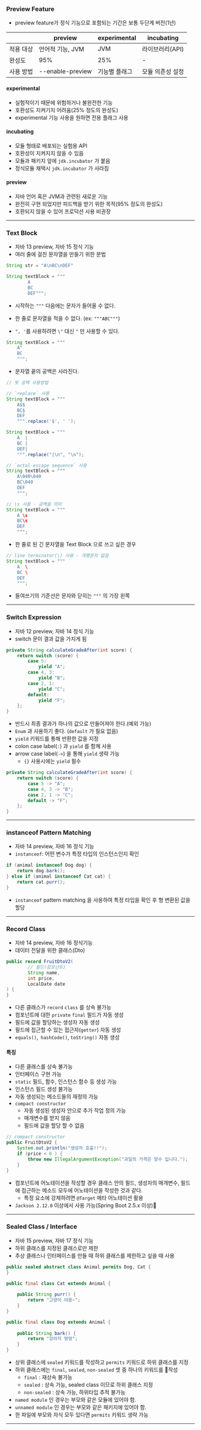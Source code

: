 ### Preview Feature
- preview feature가 정식 기능으로 포함되는 기간은 보통 두단계 버전(1년)

|       | preview          | experimental | incubating |
| ----- | ---------------- | ------------ | ---------- |
| 적용 대상 | 언어적 기능, JVM      | JVM          | 라이브러리(API) |
| 완성도   | 95%              | 25%          | -          |
| 사용 방법 | --enable-preview | 기능별 플래그      | 모듈 의존성 설정  |
#### experimental
- 실험적이기 때문에 위험하거나 불완전한 기능
- 호환성도 지켜기지 어려움(25% 정도의 완성도)
- experimental 기능 사용을 원하면 전용 플래그 사용

#### incubating
- 모듈 형태로 배포되는 실험용 API
- 호환성이 지켜지지 않을 수 있음
- 모듈과 패키지 앞에 `jdk.incubator` 가 붙음
- 정식모듈 채택시 `jdk.incubator` 가 사라짐

#### preview
- 자바 언어 혹은 JVM과 관련된 새로운 기능
- 완전히 구현 되었지만 피드백을 받기 위한 목적(95% 정도의 완성도)
- 호환되지 않을 수 있어 프로덕션 사용 비권장

---
### Text Block
- 자바 13 preview, 자바 15 정식 기능
- 여러 줄에 걸친 문자열을 만들기 위한 문법
```java
String str = "A\nBC\nDEF"

String textBlock = """  
        A        
        BC        
        DEF""";
```

- 시작하는 `"""` 다음에는 문자가 들어올 수 없다.
- 한 줄로 문자열을 적을 수 없다. (ex: `"""ABC"""`)

- `", '`를 사용하려면 `\"` 대신 `"` 만 사용할 수 있다.
```java
String textBlock = """
	A" 
	BC
	""";
```

- 문자열 끝의 공백은 사라진다.
```java
// 뒷 공백 사용방법

// `replace` 사용
String textBlock = """
	A$$
	BC$
	DEF
	""".replace('$', ' ');

String textBlock = """
	A  |
	BC |
	DEF|
	""".replace("|\n", "\n");

// `octal escape sequence` 사용
String textBlock = """
	A\040\040
	BC\040
	DEF
	""";

// \s 사용 - 공백을 의미
String textBlock = """
	A \s
	BC\s
	DEF
	""";
```

- 한 줄로 된 긴 문자열을 Text Block 으로 쓰고 싶은 경우
```java
// line terminator(\) 사용 - 개행문자 없음
String textBlock = """
	A  \
	BC \
	DEF
	""";
```

- 들여쓰기의 기준선은 문자와 닫히는 `"""` 의 가장 왼쪽

---
### Switch Expression
- 자바 12 preview, 자바 14 정식 기능
- switch 문이 결과 값을 가지게 됨
```java
private String calculateGradeAfter(int score) {  
    return switch (score) {  
        case 5:  
            yield "A";  
        case 4, 3:  
            yield "B";  
        case 2, 1:  
            yield "C";  
        default:  
            yield "F";  
    };  
}
```
- 반드시 최종 결과가 하나의 값으로 만들어져야 한다.(예외 가능)
- `Enum` 과 사용하기 좋다. (`default` 가 필요 없음)
- `yield` 키워드를 통해 반환한 값을 지정
- colon case label(`:`) 과 `yield` 를 함께 사용
- arrow case label(`->`)  을 통해 `yield` 생략 가능
	- `{}` 사용시에는 `yield` 필수
```java
private String calculateGradeAfter(int score) {  
    return switch (score) {  
        case 5 -> "A";  
        case 4, 3 -> "B";  
        case 2, 1 -> "C";  
        default -> "F";  
    };  
}
```

---
### instanceof Pattern Matching
- 자바 14 preview, 자바 16 정식 기능
- `instanceof`: 어떤 변수가 특정 타입의 인스턴스인지 확인
```java
if (animal instanceof Dog dog) {  
    return dog.bark();  
} else if (animal instanceof Cat cat) {  
    return cat.purr();  
}
```
- `instanceof` pattern matching 을 사용하여 특정 타입을 확인 후 형 변환된 값을 할당 

---
### Record Class
- 자바 14 preview, 자바 16 정식기능
- 데이터 전달을 위한 클래스(Dto)
```java
public record FruitDtoV2(  
        // 필드(컴포넌트)
        String name,  
        int price,  
        LocalDate date  
) {  
}
```
- 다른 클래스가 `record` `class` 를 상속 불가능
- 컴포넌트에 대한 `private` `final` 필드가 자동 생성
- 필드에 값을 할당하는 생성자 자동 생성
- 필드에 접근할 수 있는 접근자(`getter`) 자동 생성
- `equals()`,` hashCode()`, `toString()` 자동 생성
#### 특징
- 다른 클래스를 상속 불가능
- 인터페이스 구현 가능
- `static` 필드, 함수, 인스턴스 함수 등 생성 가능
- 인스턴스 필드 생성 불가능
- 자동 생성되는 메소드들의 재정의 가능
- `compact constructor`
	- 자동 생성된 생성자 안으로 추가 작업 정의 가능
	- 매개변수를 받지 않음
	- 필드에 값을 할당 할 수 없음
```java
// compact constructor  
public FruitDtoV2 {  
    System.out.println("생성자 호출!!");  
    if (price < 0 ) {  
        throw new IllegalArgumentException("과일의 가격은 양수 입니다.");  
    }  
}
```
- 컴포넌트에 어노테이션을 작성할 경우 클래스 안의 필드, 생성자의 매개변수, 필드에 접근하는 메소드 모두에 어노테이션을 작성한 것과 같다.
	- 특정 요소에 강제하려면 `@Target` 메타 어노테이션 활용
- `Jackson 2.12.0` 이상에서 사용 가능(Spring Boot 2.5.x 이상)

---
### Sealed Class / Interface
- 자바 15 preview, 자바 17 정식 기능
- 하위 클래스를 지정된 클래스로만 제한
- 추상 클래스나 인터페이스를 만들 때 하위 클래스를 제한하고 싶을 때 사용
```java
public sealed abstract class Animal permits Dog, Cat {  
}

public final class Cat extends Animal {  
  
    public String purr() {  
        return "고양이 야옹~";  
    }  
}

public final class Dog extends Animal {  
  
    public String bark() {  
        return "강아지 멍멍";  
    }  
}
```
- 상위 클래스에 `sealed` 키워드를 작성하고 `permits` 키워드로 하위 클래스를 지정
- 하위 클래스에는 `final`, `sealed`, `non-sealed` 셋 중 하나의 키워드를 작성
	- `final` : 재상속 불가능
	- `sealed` : 상속 가능, sealed class 이므로 하위 클래스 지정
	- `non-sealed` : 상속 가능, 하위타입 추적 불가능
- `named module` 인 경우는 부모와 같은 모듈에 있어야 함.
- `unnamed module` 인 경우는 부모와 같은 패키지에 있어야 함.
- 한 파일에 부모와 자식 모두 있다면 `permits` 키워드 생략 가능

---
